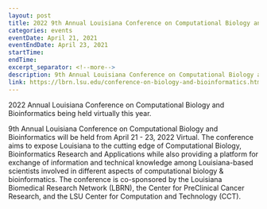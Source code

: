 ```yaml
---
layout: post
title: 2022 9th Annual Louisiana Conference on Computational Biology and Bioinformatics
categories: events
eventDate: April 21, 2021
eventEndDate: April 23, 2021
startTime:
endTime:
excerpt_separator: <!--more-->
description: 9th Annual Louisiana Conference on Computational Biology and Bioinformatics will be held from April 21 - 23, 2022 Virtual. The conference aims to expose Louisiana to the cutting edge of Computational Biology, Bioinformatics Research and Applications while also providing a platform for exchange of information and technical knowledge among Louisiana-based scientists involved in different aspects of computational biology & bioinformatics. The conference is co-sponsored by the Louisiana Biomedical Research Network (LBRN), the Center for PreClinical Cancer Research, and the LSU Center for Computation and Technology (CCT).
link: https://lbrn.lsu.edu/conference-on-biology-and-bioinformatics.html
---
```

<!--more-->
2022 Annual Louisiana Conference on Computational Biology and Bioinformatics being held virtually this year.

9th Annual Louisiana Conference on Computational Biology and Bioinformatics will be held from April 21 - 23, 2022 Virtual. The conference aims to expose Louisiana to the cutting edge of Computational Biology, Bioinformatics Research and Applications while also providing a platform for exchange of information and technical knowledge among Louisiana-based scientists involved in different aspects of computational biology & bioinformatics. The conference is co-sponsored by the Louisiana Biomedical Research Network (LBRN), the Center for PreClinical Cancer Research, and the LSU Center for Computation and Technology (CCT).